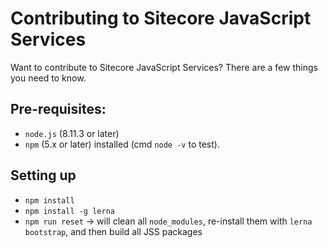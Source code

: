 # Contributing to Sitecore JavaScript Services

Want to contribute to Sitecore JavaScript Services? There are a few things you need to know.  

## Pre-requisites:

- `node.js` (8.11.3 or later) 
- `npm` (5.x or later) installed (cmd `node -v` to test).

## Setting up

- `npm install`
- `npm install -g lerna`
- `npm run reset` -> will clean all `node_modules`, re-install them with `lerna bootstrap`, and then build all JSS packages
